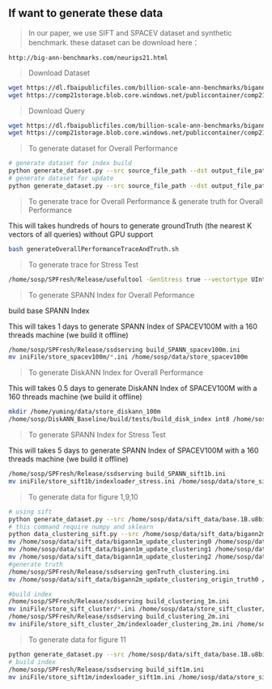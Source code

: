 ## **If want to generate these data**

> In our paper, we use SIFT and SPACEV dataset and synthetic benchmark.
these dataset can be download here：
```
http://big-ann-benchmarks.com/neurips21.html
```
> Download Dataset
```bash
wget https://dl.fbaipublicfiles.com/billion-scale-ann-benchmarks/bigann/base.1B.u8bin
wget https://comp21storage.blob.core.windows.net/publiccontainer/comp21/spacev1b/spacev1b_base.i8bin
```
> Download Query
```bash
wget https://dl.fbaipublicfiles.com/billion-scale-ann-benchmarks/bigann/query.public.10K.u8bin
wget https://comp21storage.blob.core.windows.net/publiccontainer/comp21/spacev1b/query.i8bin
```

> To generate dataset for Overall Performance
```bash
# generate dataset for index build
python generate_dataset.py --src source_file_path --dst output_file_path --topk 100000000
# generate dataset for update
python generate_dataset.py --src source_file_path --dst output_file_path --topk 200000000
```
> To generate trace for Overall Performance & generate truth for Overall Performance

This will takes hundreds of hours to generate groundTruth (the nearest K vectors of all queries) without GPU support

```bash
bash generateOverallPerformanceTraceAndTruth.sh
```

> To generate trace for Stress Test

```bash
/home/sosp/SPFresh/Release/usefultool -GenStress true --vectortype UInt8 --VectorPath /home/sosp/data/sift_data/base.1B.u8bin --filetype DEFAULT --UpdateSize 10000000 --BaseNum 1000000000 --TraceFileName bigann1b_update_trace -d 128 --Batch 20 -f DEFAULT
```

> To generate SPANN Index for Overall Peformance

build base SPANN Index

This will takes 1 days to generate SPANN Index of SPACEV100M with a 160 threads machine (we build it offline)

```bash
/home/sosp/SPFresh/Release/ssdserving build_SPANN_spacev100m.ini
mv iniFile/store_spacev100m/*.ini /home/sosp/data/store_spacev100m
```

> To generate DiskANN Index for Overall Performance

This will takes 0.5 days to generate DiskANN Index of SPACEV100M with a 160 threads machine (we build it offline)

```bash
mkdir /home/yuming/data/store_diskann_100m
/home/sosp/DiskANN_Baseline/build/tests/build_disk_index int8 /home/sosp/data/spacev_data/spacev100m_base.i8bin /home/yuming/data/store_diskann_100m/diskann_spacev_100m_ 64 75 128 128 16 l2 0
```

> To generate SPANN Index for Stress Test

This will takes 5 days to generate SPANN Index of SPACEV100M with a 160 threads machine (we build it offline)

```bash
/home/sosp/SPFresh/Release/ssdserving build_SPANN_sift1b.ini
mv iniFile/store_sift1b/indexloader_stress.ini /home/sosp/data/store_sift_cluster/indexloader.ini
```

> To generate data for figure 1,9,10
```bash
# using sift
python generate_dataset.py --src /home/sosp/data/sift_data/base.1B.u8bin --dst /home/sosp/data/sift_data/bigann2m_base.u8bin --topk 2000000
# this command require numpy and sklearn
python data_clustering_sift.py --src /home/sosp/data/sift_data/bigann2m_base.u8bin --dst /home/sosp/data/sift_data/bigann1m_update_clustering
mv /home/sosp/data/sift_data/bigann1m_update_clustering0 /home/sosp/data/sift_data/bigann1m_update_clustering
mv /home/sosp/data/sift_data/bigann1m_update_clustering1 /home/sosp/data/sift_data/bigann1m_update_clustering_trace0
mv /home/sosp/data/sift_data/bigann1m_update_clustering2 /home/sosp/data/sift_data/bigann2m_update_clustering
#generate truth
/home/sosp/SPFresh/Release/ssdserving genTruth_clustering.ini
mv /home/sosp/data/sift_data/bigann2m_update_clustering_origin_truth0 /home/sosp/data/sift_data/bigann2m_update_clustering_origin_truth

#build index
/home/sosp/SPFresh/Release/ssdserving build_clustering_1m.ini
mv iniFile/store_sift_cluster/*.ini /home/sosp/data/store_sift_cluster/
/home/sosp/SPFresh/Release/ssdserving build_clustering_2m.ini
mv iniFile/store_sift_cluster_2m/indexloader_clustering_2m.ini /home/sosp/data/store_sift_cluster/indexloader.ini

```

> To generate data for figure 11
```bash
python generate_dataset.py --src /home/sosp/data/sift_data/base.1B.u8bin --dst /home/sosp/data/sift_data/bigann1m_base.u8bin --topk 1000000
# build index
/home/sosp/SPFresh/Release/ssdserving build_sift1m.ini
mv iniFile/store_sift1m/indexloader_sift1m.ini /home/sosp/data/store_sift1m/indexloader.ini
```